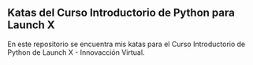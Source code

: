 ## Katas del Curso Introductorio de Python para Launch X
En este repositorio se encuentra mis katas para el Curso Introductorio de Python de Launch X - Innovacción Virtual.

